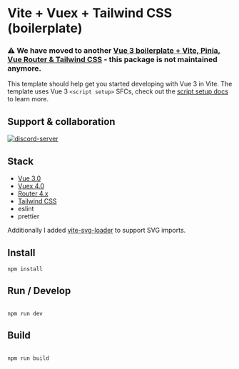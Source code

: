 # Vite + Vuex + Tailwind CSS (boilerplate)

### ⚠️ We have moved to another [Vue 3 boilerplate + Vite, Pinia, Vue Router & Tailwind CSS](https://github.com/richardevcom/vue3-boilerplate) - this package is not maintained anymore.

This template should help get you started developing with Vue 3 in Vite. The template uses Vue 3 `<script setup>` SFCs, check out the [script setup docs](https://v3.vuejs.org/api/sfc-script-setup.html#sfc-script-setup) to learn more.

## Support & collaboration

[![discord-server](https://img.shields.io/discord/852916497314742362?color=%238A48FF&label=DISCORD%20SERVER&logo=data%3Aimage%2Fpng%3Bbase64%2CiVBORw0KGgoAAAANSUhEUgAAANUAAADwCAMAAACg%2F9E0AAAAdVBMVEUAAAD%2F%2F%2F%2F%2F%2F%2F%2F%2F%2F%2F%2F%2F%2F%2F%2F%2F%2F%2F%2F%2F%2F%2F%2F%2F%2F%2F%2F%2F%2F%2F%2F%2F%2F%2F%2F%2F%2F%2F%2F%2F%2F%2F%2F%2F%2F%2F%2F%2F%2F%2F%2F%2F%2F%2F%2F%2F%2F%2F%2F%2F%2F%2F%2F%2F%2F%2F%2F%2F%2F%2F%2F%2F%2F%2F%2F%2F%2F%2F%2F%2F%2F%2F%2F%2F%2F%2F%2F%2F%2F%2F%2F%2F%2F%2F%2F%2F%2F%2F%2F%2F%2F%2F%2F%2F%2F%2F%2F%2F%2F%2F%2F%2F%2F%2F%2F%2F%2F%2F%2F%2F%2F%2F%2F%2F%2F%2F%2F%2F%2F%2F%2F%2F%2F%2F%2F%2F%2F%2F%2F%2F%2F%2F%2F%2F%2F%2F%2F%2F%2F%2F%2Fli2ZAAAAAJnRSTlMAAAEQESAhMDFAQU9QUV9gYW9wf4CPkJ6foK6vsL6%2Fzs%2Fe3%2B7v%2FrenROgAAAZMSURBVHja7MGBAAAAAICg%2FakXqQIAAAAAAObejFejx2EgbjAmiIY1u5sLDgETjJj3f8Tj446Wxe3XMHbaKL%2F%2FDSuPNJES7e8Txnt6Op7nOklwJ8KP86r4gzgWwR80T%2BLPIFFMBe9kx1LwzpbG8JsavUTUJFbEKyWNv6KZPDNqMi9VRZ7khwspKT5HGqWqJPuxvMuKL8mNUlXoevOHhyR1SO1iCf6KHquYzIqadrEyvqMkOUimZ0HNLrF8%2BMC7ioA9lFvoL1PGTvL%2FgYxxmlPeSi1vKTmneYoy%2FBfigp0k6SuTYj9xTptiH7qtU0TN8YINs%2BI8aAo9Yso4G%2B1xhYLzUbxrY8EZ%2Bcc1EXFOxHj%2BETlI5J%2F9HBxxXqR9QL1SDj5xZiZHEXBqNBi2is4DasTZkYtZBW0YT5yfie8qrmQYCyyQDLg6gVxMKsLdBbigWAVW2IgHsAFuF5QKKFeUCnhcUCpA%2FQWlAib7UrFiRVjjYV8qzgZH2OPGf%2Fez3A0OsIgQzbp5sQJsIheUCpiN2zrxJI6osd82bbBKIWzdAGLYKwhz9wrDeLteQfhFhmWy2b6C8IsZtpmJvuL8qNG30EQKLrBO4hPQVosrsI9YTEAiBQvsowbbdSIFZ1yB2dy8SMyOAdcg9BpCdL1L8C4M41LAoykOwbkg96X0%2BpCwgiTfvftAFnDklzofc59xREFRxmqcWciYXpHSob0QUCze1UTtMsVO7d7%2BAMPUZbFLxX3KqK3entmg2sPSwX3BoI2FpWxQ7WENnfeO%2FM7jxBKbtN8NWxiy9zSxHTr1WfDLLSm09v8UW7osYwblC4soq5XZxSMWQCZ%2BGhn47G1LnhLcN3ilW8HxiBXKR3tVcRNSrE%2FyVcXc8nDEVulMO03osrpbDtmq2lizyPTqWnWr%2FVNQWbOY%2ByyPvx2z1xdIs3hze9D2sqLuPJLPBOmzZ%2Bj24MnuYmU03kHuswdMdqgb0xfvYG2PijLBwl0G%2BvwrYzsoKpAvzfxPZiDXMwkuVld444ar4dQeiAdl7IjsJROSC6gmYWWO7WDoczlEKiVuit7Yn0Nczsr9vIJ%2F2bkD5VZRKADDBw2xZE3duJi4ZiUF5Lz%2FI26dydxrbxomHCAzdfI9QKf%2FHLEMarPcBJnKu2f3%2F1yW6W1%2FnmbnJZCA%2BIxHsSR77WOmDyw5iDyfEzKT5LsVjhSVt4o%2BLNbgI2SWUeFf0CDJ3p9VJjoPRJIGJJKYDXiwLs1ZgUISSa3CM%2FNE7fFR%2F%2BT4DwdH%2Bjsx8m4W25okh3A1EvVwRnoWIYrw%2FIpSpZBMFt91sTeT5E%2F6%2B4RUKqYKz9ubLFa0Ey6Q11aHdCrupRjTFIx9adoqyo%2B5fYYf92uBQYzr2hRsLmOMFcWO%2FL5F7fl3mfQquunc7rZFsXn7%2B2iQzvTvggPwquknjGRgwvWZANfoVfWqelW9ql5VP8Krap17C4PrY15VP8YHfOD6KFCrrDrj%2BvwH%2F%2BL69HDE9TmCxPWRpHfGrcNncRbDNYQnPa4rq%2F45XbaryoHy%2FEoER7XwiffaZR%2BTLOGTdBhIQIVhTAVXzZizy42C%2FHUPh1JjELVhMAsdGGFMV2xjMIgGgLJ3wWfr8IvorUue1Inl0b2cQpc9zBqLEV1Qp5yYsydRLpv2gYOyNVzxC4ZRu7lrOTHt4suc0%2FOUlk07FboaOfwmXWQX8GawEWXO2fHAIa4JbQtfcI2BVHPzqLE6DNo5StFwEPAFY8VeIX1Q5HHN6%2BsmDHgtR%2BsebHPziLqG3z6x3MgJyYNa4mN4V7%2Bdu26U4tCNF%2Bvu1bmZHrpDvQxaXHrHCamDutFoDKbe4a6yEo2Up2EcL%2FpqHIdTJ5u64nAPaxUGs55fgxP2dwYSK5GyNQWfSod2SUitJ2yufAiXoeGQGp%2FIdwnCZZh%2FVIRvNJc7xmRdGjIoLT7IDRweV42O%2FnJVvJa%2BoPwa7eJHRabTNRG6OOQh4pvoXT3kMuZqmgnv%2BtIccuE2W9NM9C7nrYJww3Cn2Cbv6cQIOV38Jxrxyu8XGIecqm8vvQOpyXMhOvqugkR6T2kS4X8MTENmpSaMiaBarDDLIbfKLVaTgGwW538t5NdSrzyCeg7r4RlGehJB3XF4Bv68pP%2Fbg2MBAAAAgEH%2B1sPYUwEAAAAAAAAAAAAMAizJOkF8xEwmAAAAAElFTkSuQmCC&style=for-the-badge)](http://discord.gg/ZptSdXMPrM)

## Stack

-   [Vue 3.0](https://v3.vuejs.org/)
-   [Vuex 4.0](https://vuex.vuejs.org)
-   [Router 4.x](https://router.vuejs.org/)
-   [Tailwind CSS](https://router.vuejs.org/)
-   eslint
-   prettier

Additionally I added [vite-svg-loader](https://github.com/jpkleemans/vite-svg-loader#readme) to support SVG imports.
 
## Install

```
npm install
```

## Run / Develop

```

npm run dev

```

## Build

```

npm run build

```



